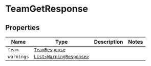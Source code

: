 

# TeamGetResponse



## Properties

Name | Type | Description | Notes
------------ | ------------- | ------------- | -------------
| `team` | [```TeamResponse```](TeamResponse.md) |    |  |
| `warnings` | [```List<WarningResponse>```](WarningResponse.md) |    |  |



